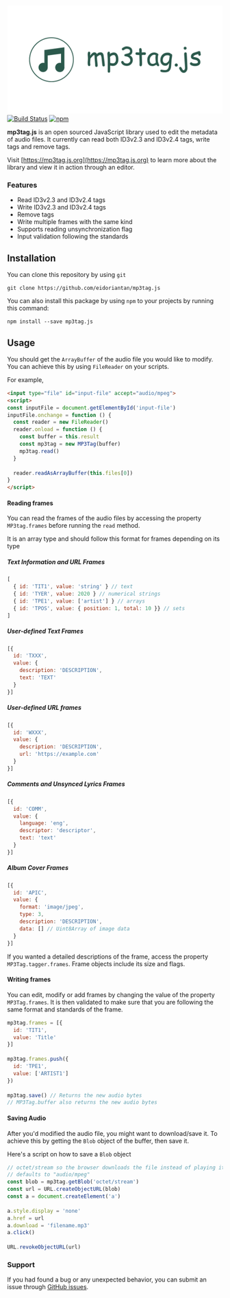
![mp3tag.js Banner](./assets/mp3tag-banner.png)
[![Build Status](https://travis-ci.com/eidoriantan/mp3tag.js.svg?branch=master)](https://travis-ci.com/eidoriantan/mp3tag.js)
[![npm](https://img.shields.io/npm/v/mp3tag.js/latest?registry_uri=https%3A%2F%2Fregistry.npmjs.com%2Fmp3tag.js)](https://npmjs.com/mp3tag.js)

**mp3tag.js** is an open sourced JavaScript library used to edit the metadata of
audio files. It currently can read both ID3v2.3 and ID3v2.4 tags, write tags and
remove tags.

Visit [https://mp3tag.js.org](https://mp3tag.js.org) to learn more about the
library and view it in action through an editor.

### Features
 * Read ID3v2.3 and ID3v2.4 tags
 * Write ID3v2.3 and ID3v2.4 tags
 * Remove tags
 * Write multiple frames with the same kind
 * Supports reading unsynchronization flag
 * Input validation following the standards

## Installation

You can clone this repository by using `git`

```shell
git clone https://github.com/eidoriantan/mp3tag.js
```

You can also install this package by using `npm` to your projects by running
this command:

```shell
npm install --save mp3tag.js
```

## Usage
You should get the `ArrayBuffer` of the audio file you would like to modify.
You can achieve this by using `FileReader` on your scripts.

For example,
```html
<input type="file" id="input-file" accept="audio/mpeg">
<script>
const inputFile = document.getElementById('input-file')
inputFile.onchange = function () {
  const reader = new FileReader()
  reader.onload = function () {
    const buffer = this.result
    const mp3tag = new MP3Tag(buffer)
    mp3tag.read()
  }

  reader.readAsArrayBuffer(this.files[0])
}
</script>
```

#### Reading frames
You can read the frames of the audio files by accessing the property
`MP3tag.frames` before running the `read` method.

It is an array type and should follow this format for frames depending on its
type

##### Text Information and URL Frames
```js
[
  { id: 'TIT1', value: 'string' } // text
  { id: 'TYER', value: 2020 } // numerical strings
  { id: 'TPE1', value: ['artist'] } // arrays
  { id: 'TPOS', value: { position: 1, total: 10 }} // sets
]
```

##### User-defined Text Frames
```js
[{
  id: 'TXXX',
  value: {
    description: 'DESCRIPTION',
    text: 'TEXT'
  }
}]
```

##### User-defined URL frames
```js
[{
  id: 'WXXX',
  value: {
    description: 'DESCRIPTION',
    url: 'https://example.com'
  }
}]
```

##### Comments and Unsynced Lyrics Frames
```js
[{
  id: 'COMM',
  value: {
    language: 'eng',
    descriptor: 'descriptor',
    text: 'text'
  }
}]
```

##### Album Cover Frames
```js
[{
  id: 'APIC',
  value: {
    format: 'image/jpeg',
    type: 3,
    description: 'DESCRIPTION',
    data: [] // Uint8Array of image data
  }
}]
```

If you wanted a detailed descriptions of the frame, access the property
`MP3Tag.tagger.frames`. Frame objects include its size and flags.

#### Writing frames
You can edit, modify or add frames by changing the value of the property
`MP3Tag.frames`. It is then validated to make sure that you are following the
same format and standards of the frame.

```javascript
mp3tag.frames = [{
  id: 'TIT1',
  value: 'Title'
}]

mp3tag.frames.push({
  id: 'TPE1',
  value: ['ARTIST1']
})

mp3tag.save() // Returns the new audio bytes
// MP3Tag.buffer also returns the new audio bytes
```

#### Saving Audio
After you'd modified the audio file, you might want to download/save it. To
achieve this by getting the `Blob` object of the buffer, then save it.

Here's a script on how to save a `Blob` object
```javascript
// octet/stream so the browser downloads the file instead of playing it
// defaults to "audio/mpeg"
const blob = mp3tag.getBlob('octet/stream')
const url = URL.createObjectURL(blob)
const a = document.createElement('a')

a.style.display = 'none'
a.href = url
a.download = 'filename.mp3'
a.click()

URL.revokeObjectURL(url)
```

### Support
If you had found a bug or any unexpected behavior, you can submit an issue
through [GitHub issues](https://github.com/eidoriantan/mp3tag.js/issues).
